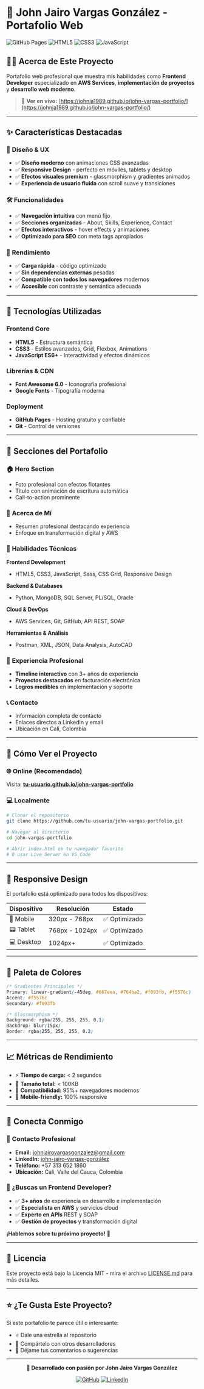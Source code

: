 # 🚀 John Jairo Vargas González - Portafolio Web

![GitHub Pages](https://img.shields.io/badge/GitHub-Pages-blue?style=for-the-badge&logo=github)
![HTML5](https://img.shields.io/badge/HTML5-E34F26?style=for-the-badge&logo=html5&logoColor=white)
![CSS3](https://img.shields.io/badge/CSS3-1572B6?style=for-the-badge&logo=css3&logoColor=white)
![JavaScript](https://img.shields.io/badge/JavaScript-F7DF1E?style=for-the-badge&logo=javascript&logoColor=black)

## 👨‍💻 Acerca de Este Proyecto

Portafolio web profesional que muestra mis habilidades como **Frontend Developer** especializado en **AWS Services**, **implementación de proyectos** y **desarrollo web moderno**.

> 🔗 **Ver en vivo:** [https://johnja1989.github.io/john-vargas-portfolio/](https://johnja1989.github.io/john-vargas-portfolio/)

---

## ✨ Características Destacadas

### 🎨 **Diseño & UX**
- ✅ **Diseño moderno** con animaciones CSS avanzadas
- ✅ **Responsive Design** - perfecto en móviles, tablets y desktop
- ✅ **Efectos visuales premium** - glassmorphism y gradientes animados
- ✅ **Experiencia de usuario fluida** con scroll suave y transiciones

### 🛠️ **Funcionalidades**
- ✅ **Navegación intuitiva** con menú fijo
- ✅ **Secciones organizadas** - About, Skills, Experience, Contact
- ✅ **Efectos interactivos** - hover effects y animaciones
- ✅ **Optimizado para SEO** con meta tags apropiados

### 🚀 **Rendimiento**
- ✅ **Carga rápida** - código optimizado
- ✅ **Sin dependencias externas** pesadas
- ✅ **Compatible con todos los navegadores** modernos
- ✅ **Accesible** con contraste y semántica adecuada

---

## 🔧 Tecnologías Utilizadas

### **Frontend Core**
- **HTML5** - Estructura semántica
- **CSS3** - Estilos avanzados, Grid, Flexbox, Animations
- **JavaScript ES6+** - Interactividad y efectos dinámicos

### **Librerías & CDN**
- **Font Awesome 6.0** - Iconografía profesional
- **Google Fonts** - Tipografía moderna

### **Deployment**
- **GitHub Pages** - Hosting gratuito y confiable
- **Git** - Control de versiones

---

## 🎯 Secciones del Portafolio

### 🏠 **Hero Section**
- Foto profesional con efectos flotantes
- Título con animación de escritura automática
- Call-to-action prominente

### 👤 **Acerca de Mí**
- Resumen profesional destacando experiencia
- Enfoque en transformación digital y AWS

### 💼 **Habilidades Técnicas**
**Frontend Development**
- HTML5, CSS3, JavaScript, Sass, CSS Grid, Responsive Design

**Backend & Databases**
- Python, MongoDB, SQL Server, PL/SQL, Oracle

**Cloud & DevOps**
- AWS Services, Git, GitHub, API REST, SOAP

**Herramientas & Análisis**
- Postman, XML, JSON, Data Analysis, AutoCAD

### 💼 **Experiencia Profesional**
- **Timeline interactivo** con 3+ años de experiencia
- **Proyectos destacados** en facturación electrónica
- **Logros medibles** en implementación y soporte

### 📞 **Contacto**
- Información completa de contacto
- Enlaces directos a LinkedIn y email
- Ubicación en Cali, Colombia

---

## 🚀 Cómo Ver el Proyecto

### **🌐 Online (Recomendado)**
Visita: **[tu-usuario.github.io/john-vargas-portfolio](https://tu-usuario.github.io/john-vargas-portfolio)**

### **💻 Localmente**
```bash
# Clonar el repositorio
git clone https://github.com/tu-usuario/john-vargas-portfolio.git

# Navegar al directorio
cd john-vargas-portfolio

# Abrir index.html en tu navegador favorito
# O usar Live Server en VS Code
```

---

## 📱 Responsive Design

El portafolio está optimizado para todos los dispositivos:

| Dispositivo | Resolución | Estado |
|-------------|------------|--------|
| 📱 Mobile | 320px - 768px | ✅ Optimizado |
| 📟 Tablet | 768px - 1024px | ✅ Optimizado |
| 💻 Desktop | 1024px+ | ✅ Optimizado |

---

## 🎨 Paleta de Colores

```css
/* Gradientes Principales */
Primary: linear-gradient(-45deg, #667eea, #764ba2, #f093fb, #f5576c)
Accent: #f5576c
Secondary: #f093fb

/* Glassmorphism */
Background: rgba(255, 255, 255, 0.1)
Backdrop: blur(15px)
Border: rgba(255, 255, 255, 0.2)
```

---

## 📈 Métricas de Rendimiento

- ⚡ **Tiempo de carga:** < 2 segundos
- 📏 **Tamaño total:** < 100KB
- 🎯 **Compatibilidad:** 95%+ navegadores modernos
- 📱 **Mobile-friendly:** 100% responsive

---

## 🤝 Conecta Conmigo

### 📧 **Contacto Profesional**
- **Email:** [johnjairovargasgonzalez@gmail.com](mailto:johnjairovargasgonzalez@gmail.com)
- **LinkedIn:** [john-jairo-vargas-gonzález](https://www.linkedin.com/in/john-jairo-vargas-gonzález-25a790237)
- **Teléfono:** +57 313 652 1860
- **Ubicación:** Cali, Valle del Cauca, Colombia

### 💼 **¿Buscas un Frontend Developer?**
- ✅ **3+ años** de experiencia en desarrollo e implementación
- ✅ **Especialista en AWS** y servicios cloud
- ✅ **Experto en APIs** REST y SOAP
- ✅ **Gestión de proyectos** y transformación digital

**¡Hablemos sobre tu próximo proyecto!** 🚀

---

## 📄 Licencia

Este proyecto está bajo la Licencia MIT - mira el archivo [LICENSE.md](https://github.com/johnja1989/john-vargas-portfolio/blob/main/LICENSE.md) para más detalles.

---

## ⭐ ¿Te Gusta Este Proyecto?

Si este portafolio te parece útil o interesante:
- ⭐ Dale una estrella al repositorio
- 🔄 Compártelo con otros desarrolladores
- 💬 Déjame tus comentarios o sugerencias

---

<div align="center">
  
**🚀 Desarrollado con pasión por John Jairo Vargas González**

[![GitHub](https://img.shields.io/badge/GitHub-100000?style=for-the-badge&logo=github&logoColor=white)](https://github.com/tu-usuario)
[![LinkedIn](https://img.shields.io/badge/LinkedIn-0077B5?style=for-the-badge&logo=linkedin&logoColor=white)](https://www.linkedin.com/in/john-jairo-vargas-gonzález-25a790237)


</div>





